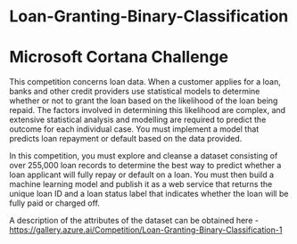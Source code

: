 # Loan-Granting-Binary-Classification

# Microsoft Cortana Challenge

This competition concerns loan data. When a customer applies for a loan, banks and other credit providers use statistical models to determine whether or not to grant the loan based on the likelihood of the loan being repaid. The factors involved in determining this likelihood are complex, and extensive statistical analysis and modelling are required to predict the outcome for each individual case. You must implement a model that predicts loan repayment or default based on the data provided.

In this competition, you must explore and cleanse a dataset consisting of over 255,000 loan records to determine the best way to predict whether a loan applicant will fully repay or default on a loan. You must then build a machine learning model and publish it as a web service that returns the unique loan ID and a loan status label that indicates whether the loan will be fully paid or charged off.

A description of the attributes of the dataset can be obtained here - https://gallery.azure.ai/Competition/Loan-Granting-Binary-Classification-1
